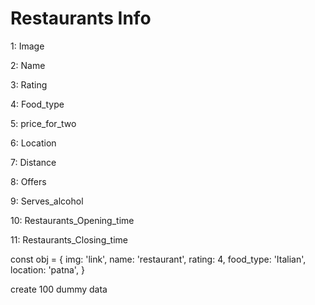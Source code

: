 # Restaurants Info

1: Image

2: Name

3: Rating

4: Food_type

5: price_for_two

6: Location

7: Distance

8: Offers

9: Serves_alcohol

10: Restaurants_Opening_time

11: Restaurants_Closing_time

const obj = {
img: 'link',
name: 'restaurant',
rating: 4,
food_type: 'Italian',
location: 'patna',
}

create 100 dummy data

